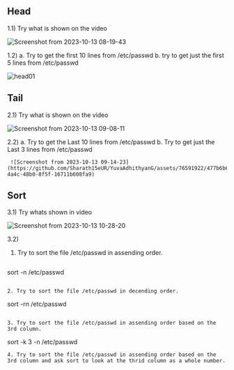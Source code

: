## Head

1.1) Try what is shown on the video

![Screenshot from 2023-10-13 08-19-43](https://github.com/Sharath15eUR/YuvaAdhithyanG/assets/76591922/575d4e63-f0fa-483c-9ae1-70b0b5e9effd)

1.2) a. Try to get the first 10 lines from /etc/passwd 
     b. try to get just the first 5 lines from /etc/passwd

![head01](https://github.com/Sharath15eUR/YuvaAdhithyanG/assets/76591922/ba8faf13-c719-4a3b-9a05-2563668af6f3)

## Tail

2.1) Try what is shown on the video

![Screenshot from 2023-10-13 09-08-11](https://github.com/Sharath15eUR/YuvaAdhithyanG/assets/76591922/94b24213-b7a4-4b2e-a5c7-369a33d917ba)
     
2.2) a. Try to get the Last 10 lines from /etc/passwd 
     b. Try to get just the Last 3 lines from /etc/passwd 
     
     ![Screenshot from 2023-10-13 09-14-23](https://github.com/Sharath15eUR/YuvaAdhithyanG/assets/76591922/477b6b65-4a4c-48b0-8f5f-16711b608fa9)

## Sort

3.1) Try whats shown in video

![Screenshot from 2023-10-13 10-28-20](https://github.com/Sharath15eUR/YuvaAdhithyanG/assets/76591922/a33a83e7-4d70-417e-bd5f-267cd0457d22)

    
3.2) 
1. Try to sort the file /etc/passwd in assending order.

   ```
  sort -n /etc/passwd
   ```

2. Try to sort the file /etc/passwd in decending order.
  
  ```
  sort -rn /etc/passwd
   ```

3. Try to sort the file /etc/passwd in assending order based on the 3rd column.
 
  ```
  sort -k 3 -n /etc/passwd
  ```
4. Try to sort the file /etc/passwd in assending order based on the 3rd column and ask sort to look at the thrid column as a whole number.



     

     
